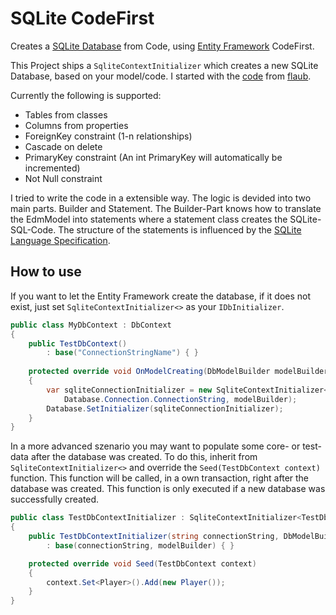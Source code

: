# SQLite CodeFirst
Creates a [SQLite Database](https://sqlite.org/) from Code, using [Entity Framework](https://msdn.microsoft.com/en-us/data/ef.aspx) CodeFirst.

This Project ships a `SqliteContextInitializer` which creates a new SQLite Database, based on your model/code.
I started with the [code](https://gist.github.com/flaub/1968486e1b3f2b9fddaf) from [flaub](https://github.com/flaub). 

Currently the following is supported:
- Tables from classes
- Columns from properties
- ForeignKey constraint (1-n relationships)
- Cascade on delete
- PrimaryKey constraint (An int PrimaryKey will automatically be incremented)
- Not Null constraint

I tried to write the code in a extensible way.
The logic is devided into two main parts. Builder and Statement.
The Builder-Part knows how to translate the EdmModel into statements where a statement class creates the SQLite-SQL-Code. The structure of the statements is influenced by the [SQLite Language Specification](https://www.sqlite.org/lang.html).

## How to use
If you want to let the Entity Framework create the database, if it does not exist, just set `SqliteContextInitializer<>` as your `IDbInitializer`.
```csharp
public class MyDbContext : DbContext
{
    public TestDbContext()
        : base("ConnectionStringName") { }
  
    protected override void OnModelCreating(DbModelBuilder modelBuilder)
    {
        var sqliteConnectionInitializer = new SqliteContextInitializer<TestDbContext>(
            Database.Connection.ConnectionString, modelBuilder);
        Database.SetInitializer(sqliteConnectionInitializer);
    }
}
```

In a more advanced szenario you may want to populate some core- or test-data after the database was created.
To do this, inherit from `SqliteContextInitializer<>` and override the `Seed(TestDbContext context)` function.
This function will be called, in a own transaction, right after the database was created. This function is only executed if a new database was successfully created.
```csharp
public class TestDbContextInitializer : SqliteContextInitializer<TestDbContext>
{
    public TestDbContextInitializer(string connectionString, DbModelBuilder modelBuilder)
        : base(connectionString, modelBuilder) { }

    protected override void Seed(TestDbContext context)
    {
        context.Set<Player>().Add(new Player());
    }
}
```
